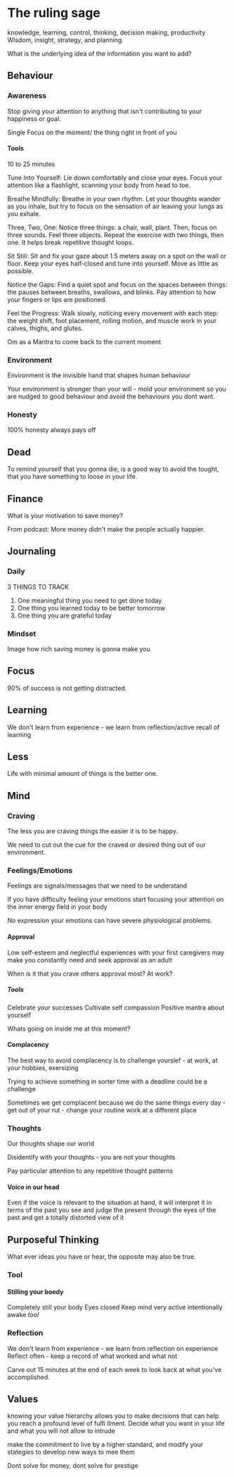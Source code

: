 # The ruling sage
knowledge, learning, control, thinking, decision making, productivity
Wisdom, insight, strategy, and planning.

What is the underlying idea of the information you want to add?

## Behaviour

### Awareness
Stop giving your attention to anything that isn't contributing to your happiness or goal.

Single Focus on the moment/ the thing right in front of you

#### Tools
10 to 25 minutes

Tune Into Yourself: Lie down comfortably and close your eyes. Focus your attention like a flashlight, scanning your body from head to toe.

Breathe Mindfully: Breathe in your own rhythm. Let your thoughts wander as you inhale, but try to focus on the sensation of air leaving your lungs as you exhale.

Three, Two, One: Notice three things: a chair, wall, plant. Then, focus on three sounds. Feel three objects. Repeat the exercise with two things, then one. It helps break repetitive thought loops.

Sit Still: Sit and fix your gaze about 1.5 meters away on a spot on the wall or floor. Keep your eyes half-closed and tune into yourself. Move as little as possible.

Notice the Gaps: Find a quiet spot and focus on the spaces between things: the pauses between breaths, swallows, and blinks. Pay attention to how your fingers or lips are positioned.

Feel the Progress: Walk slowly, noticing every movement with each step: the weight shift, foot placement, rolling motion, and muscle work in your calves, thighs, and glutes.

Om as a Mantra to come back to the current moment


### Environment
Environment is the invisible hand that shapes human behaviour

Your environment is stronger than your will - mold your environment so you are nudged to good behaviour and avoid the behaviours you dont want.

### Honesty
100% honesty always pays off

## Dead
To remind yourself that you gonna die, is a good way to avoid the tought, that you have something to loose in your life.

## Finance
What is your motivation to save money?

From podcast: More money didn't make the people actually happier.

## Journaling

### Daily
3 THINGS TO TRACK
1. One meaningful thing you need to get done today
2. One thing you learned today to be better tomorrow
3. One thing you are grateful today

### Mindset
Image how rich saving money is gonna make you

## Focus
90% of success is not getting distracted.

## Learning
We don't learn from experience - we learn from reflection/active recall of learning

## Less
Life with minimal amount of things is the better one.

## Mind

### Craving
The less you are craving things the easier it is to be happy.

We need to cut out the cue for the craved or desired thing out of our environment. 

### Feelings/Emotions
Feelings are signals/messages that we need to be understand

If you have difficulty feeling your emotions start focusing your attention on the inner energy field in your body

No expression your emotions can have severe physiological problems.

#### Approval
Low self-esteem and neglectful experiences with your first caregivers may make you constantly need and seek approval as an adult

When is it that you crave others approval most? At work? 

##### Tools
Celebrate your successes
Cultivate self compassion
Positive mantra about yourself

Whats going on inside me at this moment?

#### Complacency
The best way to avoid complacency is to challenge yourslef - at work, at your hobbies, exersizing

Trying to achieve something in sorter time with a deadline could be a challenge 

Sometimes we get complacent because we do the same things every day - get out of your rut - change your routine
work at a different place

### Thoughts
Our thoughts shape our world

Disidentify with your thoughts - you are not your thoughts

Pay particular attention to any repetitive thought patterns

#### Voice in our head
Even if the voice is relevant to the situation at hand,
it will interpret it in terms of the past you see and judge the present
through the eyes of the past and get a totally distorted view of it

## Purposeful Thinking
What ever ideas you have or hear, the opposite may also be true.

### Tool 
#### Stilling your boedy
Completely still your body
Eyes closed
Keep mind very active
intentionally awake
*tool*

### Reflection
We don't learn from experience - we learn from reflection on experience
Reflect often - keep a record of what worked and what not

Carve out 15 minutes at the end of each week to look back at what you've accomplished.


## Values
knowing your value hierarchy allows you to make decisions that can help you reach a profound level of fulfi llment.
Decide what you want in your life and what you will not allow to intrude

make the commitment to live by a higher standard, and modify your stategies to develop new ways to mee them

Dont solve for money, dont solve for prestige



